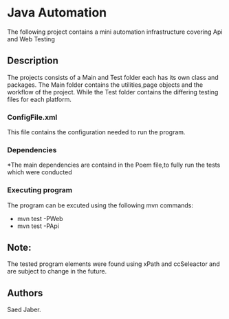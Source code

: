 # Java Automation
The following project contains a mini automation infrastructure covering Api and Web Testing

## Description
The projects consists of a Main and Test folder each has its own class and packages.
The Main folder contains the utilities,page objects and the workflow of the project.
While the Test folder contains the differing testing files for each platform.

### ConfigFile.xml
This file contains the configuration needed to run the program.
### Dependencies

*The main dependencies are containd in the Poem file,to fully run the tests which were conducted


### Executing program
The program can be excuted using the following mvn commands:
- mvn test -PWeb
- mvn test -PApi

## Note:
The tested program elements were found using xPath and ccSeleactor and are 
subject to change in the future.

## Authors
Saed Jaber.
